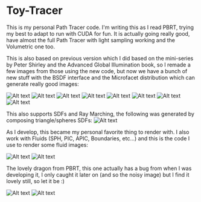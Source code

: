 # Toy-Tracer
This is my personal Path Tracer code. I'm writing this as I read PBRT, trying my best to adapt to run with CUDA for fun.
It is actually going really good, have almost the full Path Tracer with light sampling working and the Volumetric one too.

This is also based on previous version which I did based on the mini-series by Peter Shirley and the Advanced Global Illumination book,
so I remade a few images from those using the new code, but now we have a bunch of new stuff with the BSDF interface and the Microfacet distribution which can generate really good images:

![Alt text](/images/sssdragon.png)
![Alt text](/images/room.png)
![Alt text](/images/scene0.png)
![Alt text](/images/budda_sub.png)
![Alt text](/images/spheresSub.png)
![Alt text](/images/cornell.png)
![Alt text](/images/vol_caustic.png)
![Alt text](/images/room2.png)

This also supports SDFs and Ray Marching, the following was generated by composing triangle/spheres SDFs:
![Alt text](/images/ori.png)

As I develop, this became my personal favorite thing to render with. I also work with Fluids (SPH, PIC, APIC, Boundaries, etc...)
and this is the code I use to render some fluid images:

![Alt text](/images/quad_dam_80.png)
![Alt text](/images/fluid_scene1.png)

The lovely dragon from PBRT, this one actually has a bug from when I was developing it, I only caught it later on (and so the noisy image) but I find
it lovely still, so let it be :)

![Alt text](/images/dragon2.png)
![Alt text](/images/glassmicro.png)
